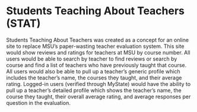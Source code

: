 # Students Teaching About Teachers (STAT)
Students Teaching About Teachers was created as a concept for an online site to replace MSU’s paper-wasting teacher evaluation system. This site would show reviews and ratings for teachers at MSU by course number. All users would be able to search by teacher to find reviews or search by course and find a list of teachers who have previously taught that course. All users would also be able to pull up a teacher’s generic profile which includes the teacher’s name, the courses they taught, and their average rating. Logged-in users (verified through MyState) would have the ability to pull up a teacher’s detailed profile which shows the teacher’s name, the course they taught, their overall average rating, and average responses per question in the evaluation.
